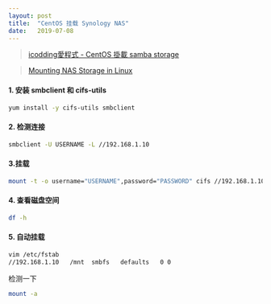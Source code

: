 ```yaml
---
layout: post
title:  "CentOS 挂载 Synology NAS"
date:   2019-07-08
---
```


> [icodding愛程式 - CentOS 掛載 samba storage](http://icodding.blogspot.com/2015/09/centos-samba-storage.html)

> [Mounting NAS Storage in Linux](https://cloud.ibm.com/docs/infrastructure/network-attached-storage?topic=network-attached-storage-mountNASLinux)

#### 1. 安装 smbclient 和 cifs-utils

```sh
yum install -y cifs-utils smbclient
```

#### 2. 检测连接

```sh
smbclient -U USERNAME -L //192.168.1.10
```

#### 3.挂载

```sh
mount -t -o username="USERNAME",password="PASSWORD" cifs //192.168.1.10/ /mnt/nas
```

#### 4. 查看磁盘空间

```sh
df -h
```

#### 5. 自动挂载

```sh
vim /etc/fstab
//192.168.1.10   /mnt  smbfs   defaults   0 0
```

检测一下

```sh
mount -a
```